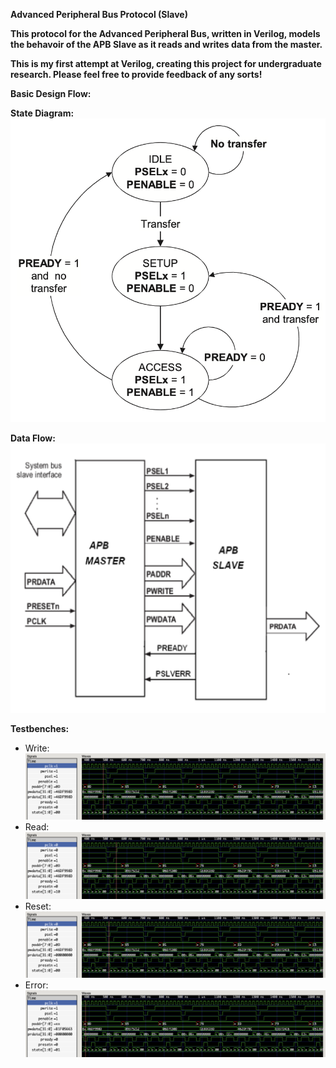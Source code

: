 <b>Advanced Peripheral Bus Protocol (Slave)

This protocol for the Advanced Peripheral Bus, written in Verilog, models 
the behavoir of the APB Slave as it reads and writes data from the master. 

This is my first attempt at Verilog, creating this project for undergraduate 
research. Please feel free to provide feedback of any sorts!</p>

Basic Design Flow:</b>

<b>State Diagram:</b> 
![State Diagram](https://github.com/landoty/apb-slave/blob/main/apb-imgs/state_diagram.png)

<b>Data Flow:</b>
![Data Flow](https://github.com/landoty/apb-slave/blob/main/apb-imgs/data_flow.png)

<b>Testbenches:</b> 
   - Write: 
      ![Write](https://github.com/landoty/apb-slave/blob/main/apb-imgs/write.png)
   - Read: 
      ![Read](https://github.com/landoty/apb-slave/blob/main/apb-imgs/read.png)
   - Reset: 
      ![Reset](https://github.com/landoty/apb-slave/blob/main/apb-imgs/reset.png)
   - Error:
      ![Reset](https://github.com/landoty/apb-slave/blob/main/apb-imgs/error.png)
